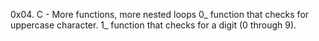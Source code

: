 0x04. C - More functions, more nested loops
0_  function that checks for uppercase character.
1_ function that checks for a digit (0 through 9).
